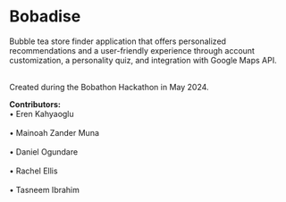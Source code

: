 # Bobadise
Bubble tea store finder application that offers personalized recommendations and a user-friendly experience through account customization, a personality quiz, and integration with Google Maps API.

<br>Created during the Bobathon Hackathon in May 2024.</br>

<b>Contributors:</b>
<br>• Eren Kahyaoglu</br>
<br>• Mainoah Zander Muna</br>
<br>• Daniel Ogundare</br>
<br>• Rachel Ellis</br>
<br>• Tasneem Ibrahim</br>

